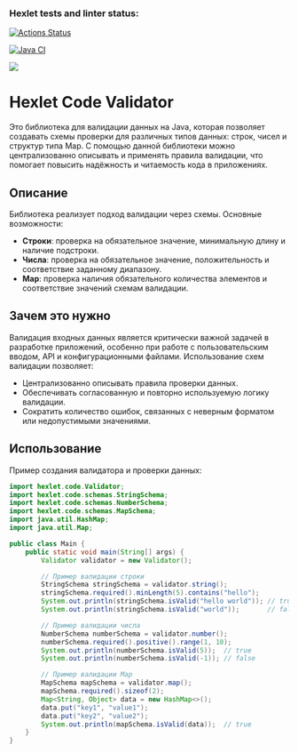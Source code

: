 ### Hexlet tests and linter status:
[![Actions Status](https://github.com/idbutakov/java-project-78/actions/workflows/hexlet-check.yml/badge.svg)](https://github.com/idbutakov/java-project-78/actions)

[![Java CI](https://github.com/idbutakov/java-project-78/actions/workflows/main.yaml/badge.svg)](https://github.com/idbutakov/java-project-78/actions/workflows/main.yaml)

<a href="https://codeclimate.com/github/idbutakov/java-project-78/test_coverage"><img src="https://api.codeclimate.com/v1/badges/588b9e8dcd5e489f056c/test_coverage" /></a>

# Hexlet Code Validator

Это библиотека для валидации данных на Java, которая позволяет создавать схемы проверки для различных типов данных: строк, чисел и структур типа Map. С помощью данной библиотеки можно централизованно описывать и применять правила валидации, что помогает повысить надёжность и читаемость кода в приложениях.

## Описание

Библиотека реализует подход валидации через схемы. Основные возможности:
- **Строки**: проверка на обязательное значение, минимальную длину и наличие подстроки.
- **Числа**: проверка на обязательное значение, положительность и соответствие заданному диапазону.
- **Map**: проверка наличия обязательного количества элементов и соответствие значений схемам валидации.

## Зачем это нужно

Валидация входных данных является критически важной задачей в разработке приложений, особенно при работе с пользовательским вводом, API и конфигурационными файлами. Использование схем валидации позволяет:
- Централизованно описывать правила проверки данных.
- Обеспечивать согласованную и повторно используемую логику валидации.
- Сократить количество ошибок, связанных с неверным форматом или недопустимыми значениями.

## Использование

Пример создания валидатора и проверки данных:

```java
import hexlet.code.Validator;
import hexlet.code.schemas.StringSchema;
import hexlet.code.schemas.NumberSchema;
import hexlet.code.schemas.MapSchema;
import java.util.HashMap;
import java.util.Map;

public class Main {
    public static void main(String[] args) {
        Validator validator = new Validator();

        // Пример валидации строки
        StringSchema stringSchema = validator.string();
        stringSchema.required().minLength(5).contains("hello");
        System.out.println(stringSchema.isValid("hello world")); // true
        System.out.println(stringSchema.isValid("world"));       // false

        // Пример валидации числа
        NumberSchema numberSchema = validator.number();
        numberSchema.required().positive().range(1, 10);
        System.out.println(numberSchema.isValid(5));  // true
        System.out.println(numberSchema.isValid(-1)); // false

        // Пример валидации Map
        MapSchema mapSchema = validator.map();
        mapSchema.required().sizeof(2);
        Map<String, Object> data = new HashMap<>();
        data.put("key1", "value1");
        data.put("key2", "value2");
        System.out.println(mapSchema.isValid(data));  // true
    }
}